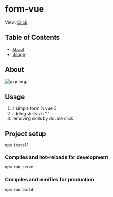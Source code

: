 # form-vue

View: [Click](https://vue-form-create.netlify.app)

## Table of Contents

- [About](#about)
- [Usage](#usage)
  
## About <a name = "about"></a>

![app img](http://test-developer.ru/preview/form-create.jpg).

## Usage <a name = "usage"></a>

1) a simple form in vue 3
2) adding skills via ","
2) removing skills by double click

## Project setup
```
npm install
```

### Compiles and hot-reloads for development
```
npm run serve
```

### Compiles and minifies for production
```
npm run build
```
